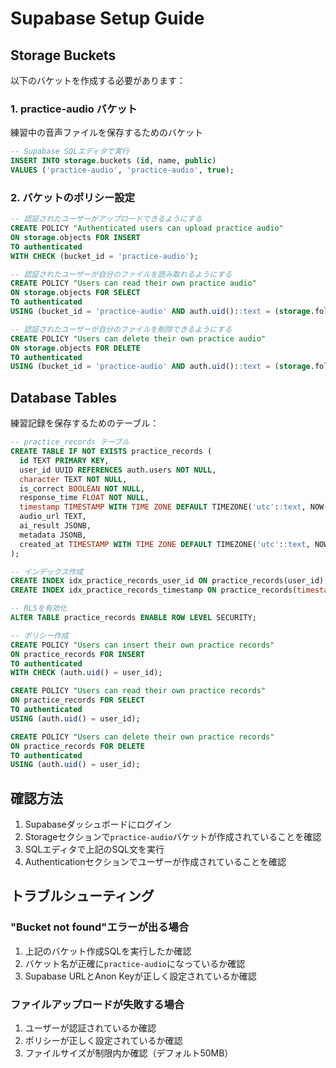 # Supabase Setup Guide

## Storage Buckets

以下のバケットを作成する必要があります：

### 1. practice-audio バケット
練習中の音声ファイルを保存するためのバケット

```sql
-- Supabase SQLエディタで実行
INSERT INTO storage.buckets (id, name, public)
VALUES ('practice-audio', 'practice-audio', true);
```

### 2. バケットのポリシー設定

```sql
-- 認証されたユーザーがアップロードできるようにする
CREATE POLICY "Authenticated users can upload practice audio"
ON storage.objects FOR INSERT
TO authenticated
WITH CHECK (bucket_id = 'practice-audio');

-- 認証されたユーザーが自分のファイルを読み取れるようにする
CREATE POLICY "Users can read their own practice audio"
ON storage.objects FOR SELECT
TO authenticated
USING (bucket_id = 'practice-audio' AND auth.uid()::text = (storage.foldername(name))[1]);

-- 認証されたユーザーが自分のファイルを削除できるようにする
CREATE POLICY "Users can delete their own practice audio"
ON storage.objects FOR DELETE
TO authenticated
USING (bucket_id = 'practice-audio' AND auth.uid()::text = (storage.foldername(name))[1]);
```

## Database Tables

練習記録を保存するためのテーブル：

```sql
-- practice_records テーブル
CREATE TABLE IF NOT EXISTS practice_records (
  id TEXT PRIMARY KEY,
  user_id UUID REFERENCES auth.users NOT NULL,
  character TEXT NOT NULL,
  is_correct BOOLEAN NOT NULL,
  response_time FLOAT NOT NULL,
  timestamp TIMESTAMP WITH TIME ZONE DEFAULT TIMEZONE('utc'::text, NOW()),
  audio_url TEXT,
  ai_result JSONB,
  metadata JSONB,
  created_at TIMESTAMP WITH TIME ZONE DEFAULT TIMEZONE('utc'::text, NOW())
);

-- インデックス作成
CREATE INDEX idx_practice_records_user_id ON practice_records(user_id);
CREATE INDEX idx_practice_records_timestamp ON practice_records(timestamp);

-- RLSを有効化
ALTER TABLE practice_records ENABLE ROW LEVEL SECURITY;

-- ポリシー作成
CREATE POLICY "Users can insert their own practice records"
ON practice_records FOR INSERT
TO authenticated
WITH CHECK (auth.uid() = user_id);

CREATE POLICY "Users can read their own practice records"
ON practice_records FOR SELECT
TO authenticated
USING (auth.uid() = user_id);

CREATE POLICY "Users can delete their own practice records"
ON practice_records FOR DELETE
TO authenticated
USING (auth.uid() = user_id);
```

## 確認方法

1. Supabaseダッシュボードにログイン
2. Storageセクションで`practice-audio`バケットが作成されていることを確認
3. SQLエディタで上記のSQL文を実行
4. Authenticationセクションでユーザーが作成されていることを確認

## トラブルシューティング

### "Bucket not found"エラーが出る場合
1. 上記のバケット作成SQLを実行したか確認
2. バケット名が正確に`practice-audio`になっているか確認
3. Supabase URLとAnon Keyが正しく設定されているか確認

### ファイルアップロードが失敗する場合
1. ユーザーが認証されているか確認
2. ポリシーが正しく設定されているか確認
3. ファイルサイズが制限内か確認（デフォルト50MB）